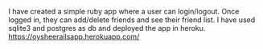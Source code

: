 I have created a simple ruby app where a user can login/logout. Once logged in, they can add/delete friends and see their friend list. I have used sqlite3 and postgres as db and deployed the app in heroku.
https://oysheerailsapp.herokuapp.com/
